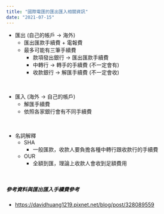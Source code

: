 ```yaml
---
title: "國際電匯的匯出匯入相關資訊"
date: "2021-07-15"
---
```


* 匯出 (自己的帳戶 -> 海外)
    * 匯出匯款手續費 + 電報費
    * 最多可能有三筆手續費
        * 款項發出銀行 -> 匯出匯款手續費 
        * 中轉行 -> 轉手的手續費 (不一定會有)
        * 收款銀行 -> 解匯手續費 (不一定會收)

</br>

* 匯入 (海外 -> 自己的帳戶)
    * 解匯手續費
    * 依照各家銀行會有不同手續費

</br>

* 名詞解釋
    * SHA
        * 一般匯款，收款人要負擔各種中轉行跟收款行的手續費
    * OUR
        * 全額到匯，理論上收款人會收到足額費用

</br>

##### 參考資料與匯出匯入手續費參考
* https://davidhuang1219.pixnet.net/blog/post/328089559


